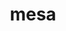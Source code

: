 ---
title: "mesa"
layout: cache
categories: [package, develop]
meta: {"versions": ["23.2.1"], "compilers": ["gcc@=11.1.0", "gcc@=11.3.0", "gcc@=11.4.0", "gcc@=7.3.1", "gcc@=9.4.0"], "oss": ["amzn2", "ubuntu20.04", "ubuntu22.04"], "platforms": ["linux"], "targets": ["aarch64", "neoverse_n1", "neoverse_v1", "neoverse_v2", "ppc64le", "x86_64_v3"], "stacks": ["aws-isc", "aws-isc-aarch64", "data-vis-sdk", "e4s", "e4s-aarch64", "e4s-neoverse-v2", "e4s-neoverse_v1", "e4s-power", "e4s-rocm-external", "ml-linux-x86_64-rocm", "root"], "num_specs": 110, "num_specs_by_stack": {"aws-isc-aarch64": 8, "root": 110, "aws-isc": 4, "e4s-neoverse_v1": 8, "e4s-power": 9, "data-vis-sdk": 13, "e4s": 30, "e4s-rocm-external": 8, "e4s-aarch64": 2, "e4s-neoverse-v2": 7, "ml-linux-x86_64-rocm": 21}}
spec_details: [{"hash": "7oiwpc7hoou5tb4o4mi6lqlj7jtzhn3p", "compiler": "gcc@=7.3.1", "versions": ["23.2.1"], "os": "amzn2", "platform": "linux", "target": "aarch64", "variants": ["build_system=meson", "buildtype=release", "default_library=shared", "+glx", "~llvm", "+opengl", "~opengles", "+osmesa", "~strip"], "stacks": ["aws-isc-aarch64", "root"], "size": "-", "tarball": "https://binaries.spack.io/develop/build_cache/linux-amzn2-aarch64/gcc-7.3.1/mesa-23.2.1/linux-amzn2-aarch64-gcc-7.3.1-mesa-23.2.1-7oiwpc7hoou5tb4o4mi6lqlj7jtzhn3p.spack"}, {"hash": "5ahczkgabcymowqpqkxun26wd3cjviag", "compiler": "gcc@=7.3.1", "versions": ["23.2.1"], "os": "amzn2", "platform": "linux", "target": "aarch64", "variants": ["build_system=meson", "buildtype=release", "default_library=shared", "+glx", "~llvm", "+opengl", "~opengles", "+osmesa", "~strip"], "stacks": ["aws-isc-aarch64", "root"], "size": "-", "tarball": "https://binaries.spack.io/develop/build_cache/linux-amzn2-aarch64/gcc-7.3.1/mesa-23.2.1/linux-amzn2-aarch64-gcc-7.3.1-mesa-23.2.1-5ahczkgabcymowqpqkxun26wd3cjviag.spack"}, {"hash": "q5vjlvxounrjw2imvhmnwheakp5cjzeu", "compiler": "gcc@=7.3.1", "versions": ["23.2.1"], "os": "amzn2", "platform": "linux", "target": "aarch64", "variants": ["build_system=meson", "buildtype=release", "default_library=shared", "+glx", "~llvm", "+opengl", "~opengles", "+osmesa", "~strip"], "stacks": ["aws-isc-aarch64", "root"], "size": "-", "tarball": "https://binaries.spack.io/develop/build_cache/linux-amzn2-aarch64/gcc-7.3.1/mesa-23.2.1/linux-amzn2-aarch64-gcc-7.3.1-mesa-23.2.1-q5vjlvxounrjw2imvhmnwheakp5cjzeu.spack"}, {"hash": "n3v2ks4gh4c3sajsi6gcqjxk76jk2eub", "compiler": "gcc@=7.3.1", "versions": ["23.2.1"], "os": "amzn2", "platform": "linux", "target": "aarch64", "variants": ["build_system=meson", "buildtype=release", "default_library=shared", "+glx", "~llvm", "+opengl", "~opengles", "+osmesa", "~strip"], "stacks": ["aws-isc-aarch64", "root"], "size": "-", "tarball": "https://binaries.spack.io/develop/build_cache/linux-amzn2-aarch64/gcc-7.3.1/mesa-23.2.1/linux-amzn2-aarch64-gcc-7.3.1-mesa-23.2.1-n3v2ks4gh4c3sajsi6gcqjxk76jk2eub.spack"}, {"hash": "raqdchq4lag3bgbje7aluniqktv5b2bt", "compiler": "gcc@=7.3.1", "versions": ["23.2.1"], "os": "amzn2", "platform": "linux", "target": "neoverse_n1", "variants": ["build_system=meson", "buildtype=release", "default_library=shared", "+glx", "~llvm", "+opengl", "~opengles", "+osmesa", "~strip"], "stacks": ["aws-isc-aarch64", "root"], "size": "-", "tarball": "https://binaries.spack.io/develop/build_cache/linux-amzn2-neoverse_n1/gcc-7.3.1/mesa-23.2.1/linux-amzn2-neoverse_n1-gcc-7.3.1-mesa-23.2.1-raqdchq4lag3bgbje7aluniqktv5b2bt.spack"}, {"hash": "lgs42g4s6ffqr22ry733w5ameaepoekw", "compiler": "gcc@=7.3.1", "versions": ["23.2.1"], "os": "amzn2", "platform": "linux", "target": "neoverse_n1", "variants": ["build_system=meson", "buildtype=release", "default_library=shared", "+glx", "~llvm", "+opengl", "~opengles", "+osmesa", "~strip"], "stacks": ["aws-isc-aarch64", "root"], "size": "-", "tarball": "https://binaries.spack.io/develop/build_cache/linux-amzn2-neoverse_n1/gcc-7.3.1/mesa-23.2.1/linux-amzn2-neoverse_n1-gcc-7.3.1-mesa-23.2.1-lgs42g4s6ffqr22ry733w5ameaepoekw.spack"}, {"hash": "dtbjtvlbmjirtagr2yd2lfezjpzjagky", "compiler": "gcc@=7.3.1", "versions": ["23.2.1"], "os": "amzn2", "platform": "linux", "target": "neoverse_n1", "variants": ["build_system=meson", "buildtype=release", "default_library=shared", "+glx", "~llvm", "+opengl", "~opengles", "+osmesa", "~strip"], "stacks": ["aws-isc-aarch64", "root"], "size": "-", "tarball": "https://binaries.spack.io/develop/build_cache/linux-amzn2-neoverse_n1/gcc-7.3.1/mesa-23.2.1/linux-amzn2-neoverse_n1-gcc-7.3.1-mesa-23.2.1-dtbjtvlbmjirtagr2yd2lfezjpzjagky.spack"}, {"hash": "6dfnl7vusmkfhjqqi6ulj2i7dwjbmuej", "compiler": "gcc@=7.3.1", "versions": ["23.2.1"], "os": "amzn2", "platform": "linux", "target": "neoverse_n1", "variants": ["build_system=meson", "buildtype=release", "default_library=shared", "+glx", "~llvm", "+opengl", "~opengles", "+osmesa", "~strip"], "stacks": ["aws-isc-aarch64", "root"], "size": "-", "tarball": "https://binaries.spack.io/develop/build_cache/linux-amzn2-neoverse_n1/gcc-7.3.1/mesa-23.2.1/linux-amzn2-neoverse_n1-gcc-7.3.1-mesa-23.2.1-6dfnl7vusmkfhjqqi6ulj2i7dwjbmuej.spack"}, {"hash": "phpgdet6ku3cfhvkqx3vshb32xohkmu6", "compiler": "gcc@=7.3.1", "versions": ["23.2.1"], "os": "amzn2", "platform": "linux", "target": "x86_64_v3", "variants": ["build_system=meson", "buildtype=release", "default_library=shared", "+glx", "~llvm", "+opengl", "~opengles", "+osmesa", "~strip"], "stacks": ["aws-isc", "root"], "size": "-", "tarball": "https://binaries.spack.io/develop/build_cache/linux-amzn2-x86_64_v3/gcc-7.3.1/mesa-23.2.1/linux-amzn2-x86_64_v3-gcc-7.3.1-mesa-23.2.1-phpgdet6ku3cfhvkqx3vshb32xohkmu6.spack"}, {"hash": "gk7qua4v737cwsvlsksmuvdfqxaz5hr4", "compiler": "gcc@=7.3.1", "versions": ["23.2.1"], "os": "amzn2", "platform": "linux", "target": "x86_64_v3", "variants": ["build_system=meson", "buildtype=release", "default_library=shared", "+glx", "~llvm", "+opengl", "~opengles", "+osmesa", "~strip"], "stacks": ["aws-isc", "root"], "size": "-", "tarball": "https://binaries.spack.io/develop/build_cache/linux-amzn2-x86_64_v3/gcc-7.3.1/mesa-23.2.1/linux-amzn2-x86_64_v3-gcc-7.3.1-mesa-23.2.1-gk7qua4v737cwsvlsksmuvdfqxaz5hr4.spack"}, {"hash": "tuba43a6uahmuejoqr5bcrq7nwxpss2x", "compiler": "gcc@=7.3.1", "versions": ["23.2.1"], "os": "amzn2", "platform": "linux", "target": "x86_64_v3", "variants": ["build_system=meson", "buildtype=release", "default_library=shared", "+glx", "~llvm", "+opengl", "~opengles", "+osmesa", "~strip"], "stacks": ["aws-isc", "root"], "size": "-", "tarball": "https://binaries.spack.io/develop/build_cache/linux-amzn2-x86_64_v3/gcc-7.3.1/mesa-23.2.1/linux-amzn2-x86_64_v3-gcc-7.3.1-mesa-23.2.1-tuba43a6uahmuejoqr5bcrq7nwxpss2x.spack"}, {"hash": "jh4lnt7dub4oxyoipx2ky7jrqncouhev", "compiler": "gcc@=7.3.1", "versions": ["23.2.1"], "os": "amzn2", "platform": "linux", "target": "x86_64_v3", "variants": ["build_system=meson", "buildtype=release", "default_library=shared", "+glx", "~llvm", "+opengl", "~opengles", "+osmesa", "~strip"], "stacks": ["aws-isc", "root"], "size": "-", "tarball": "https://binaries.spack.io/develop/build_cache/linux-amzn2-x86_64_v3/gcc-7.3.1/mesa-23.2.1/linux-amzn2-x86_64_v3-gcc-7.3.1-mesa-23.2.1-jh4lnt7dub4oxyoipx2ky7jrqncouhev.spack"}, {"hash": "icxtl2pjcukbwlvjr7nhmuepib2kug27", "compiler": "gcc@=11.4.0", "versions": ["23.2.1"], "os": "ubuntu20.04", "platform": "linux", "target": "neoverse_v1", "variants": ["build_system=meson", "buildtype=release", "default_library=shared", "+glx", "+llvm", "+opengl", "~opengles", "+osmesa", "~strip"], "stacks": ["root", "e4s-neoverse_v1"], "size": "-", "tarball": "https://binaries.spack.io/develop/build_cache/linux-ubuntu20.04-neoverse_v1/gcc-11.4.0/mesa-23.2.1/linux-ubuntu20.04-neoverse_v1-gcc-11.4.0-mesa-23.2.1-icxtl2pjcukbwlvjr7nhmuepib2kug27.spack"}, {"hash": "6lwnllz342xqzpghpd74lmw2znn2irxm", "compiler": "gcc@=11.4.0", "versions": ["23.2.1"], "os": "ubuntu20.04", "platform": "linux", "target": "neoverse_v1", "variants": ["build_system=meson", "buildtype=release", "default_library=shared", "+glx", "+llvm", "+opengl", "~opengles", "+osmesa", "~strip"], "stacks": ["root", "e4s-neoverse_v1"], "size": "-", "tarball": "https://binaries.spack.io/develop/build_cache/linux-ubuntu20.04-neoverse_v1/gcc-11.4.0/mesa-23.2.1/linux-ubuntu20.04-neoverse_v1-gcc-11.4.0-mesa-23.2.1-6lwnllz342xqzpghpd74lmw2znn2irxm.spack"}, {"hash": "7lihalkqjvdq4xrhsnesrkhaq6espovo", "compiler": "gcc@=11.4.0", "versions": ["23.2.1"], "os": "ubuntu20.04", "platform": "linux", "target": "neoverse_v1", "variants": ["build_system=meson", "buildtype=release", "default_library=shared", "+glx", "+llvm", "+opengl", "~opengles", "+osmesa", "~strip"], "stacks": ["root", "e4s-neoverse_v1"], "size": "-", "tarball": "https://binaries.spack.io/develop/build_cache/linux-ubuntu20.04-neoverse_v1/gcc-11.4.0/mesa-23.2.1/linux-ubuntu20.04-neoverse_v1-gcc-11.4.0-mesa-23.2.1-7lihalkqjvdq4xrhsnesrkhaq6espovo.spack"}, {"hash": "ivcdlxtp2njczbqnystkk67t2dudu7fe", "compiler": "gcc@=11.4.0", "versions": ["23.2.1"], "os": "ubuntu20.04", "platform": "linux", "target": "neoverse_v1", "variants": ["build_system=meson", "buildtype=release", "default_library=shared", "+glx", "+llvm", "+opengl", "~opengles", "+osmesa", "~strip"], "stacks": ["root", "e4s-neoverse_v1"], "size": "-", "tarball": "https://binaries.spack.io/develop/build_cache/linux-ubuntu20.04-neoverse_v1/gcc-11.4.0/mesa-23.2.1/linux-ubuntu20.04-neoverse_v1-gcc-11.4.0-mesa-23.2.1-ivcdlxtp2njczbqnystkk67t2dudu7fe.spack"}, {"hash": "57flj2b6uafpspdpoho7kzm5fnblxndt", "compiler": "gcc@=11.4.0", "versions": ["23.2.1"], "os": "ubuntu20.04", "platform": "linux", "target": "neoverse_v1", "variants": ["build_system=meson", "buildtype=release", "default_library=shared", "+glx", "+llvm", "+opengl", "~opengles", "+osmesa", "~strip"], "stacks": ["root", "e4s-neoverse_v1"], "size": "-", "tarball": "https://binaries.spack.io/develop/build_cache/linux-ubuntu20.04-neoverse_v1/gcc-11.4.0/mesa-23.2.1/linux-ubuntu20.04-neoverse_v1-gcc-11.4.0-mesa-23.2.1-57flj2b6uafpspdpoho7kzm5fnblxndt.spack"}, {"hash": "wudtqulmkmztdvowtig6uuxmw4e3a2aw", "compiler": "gcc@=11.4.0", "versions": ["23.2.1"], "os": "ubuntu20.04", "platform": "linux", "target": "neoverse_v1", "variants": ["build_system=meson", "buildtype=release", "default_library=shared", "+glx", "+llvm", "+opengl", "~opengles", "+osmesa", "~strip"], "stacks": ["root", "e4s-neoverse_v1"], "size": "-", "tarball": "https://binaries.spack.io/develop/build_cache/linux-ubuntu20.04-neoverse_v1/gcc-11.4.0/mesa-23.2.1/linux-ubuntu20.04-neoverse_v1-gcc-11.4.0-mesa-23.2.1-wudtqulmkmztdvowtig6uuxmw4e3a2aw.spack"}, {"hash": "oc3rhofws6fvdzrcpgutchbwsygo7o4c", "compiler": "gcc@=11.4.0", "versions": ["23.2.1"], "os": "ubuntu20.04", "platform": "linux", "target": "neoverse_v1", "variants": ["build_system=meson", "buildtype=release", "default_library=shared", "+glx", "+llvm", "+opengl", "~opengles", "+osmesa", "~strip"], "stacks": ["root", "e4s-neoverse_v1"], "size": "-", "tarball": "https://binaries.spack.io/develop/build_cache/linux-ubuntu20.04-neoverse_v1/gcc-11.4.0/mesa-23.2.1/linux-ubuntu20.04-neoverse_v1-gcc-11.4.0-mesa-23.2.1-oc3rhofws6fvdzrcpgutchbwsygo7o4c.spack"}, {"hash": "xmag3nuoey4oinm75gihr5cxz4mf2lwk", "compiler": "gcc@=9.4.0", "versions": ["23.2.1"], "os": "ubuntu20.04", "platform": "linux", "target": "ppc64le", "variants": ["build_system=meson", "buildtype=release", "default_library=shared", "+glx", "+llvm", "+opengl", "~opengles", "+osmesa", "~strip"], "stacks": ["root", "e4s-power"], "size": "-", "tarball": "https://binaries.spack.io/develop/build_cache/linux-ubuntu20.04-ppc64le/gcc-9.4.0/mesa-23.2.1/linux-ubuntu20.04-ppc64le-gcc-9.4.0-mesa-23.2.1-xmag3nuoey4oinm75gihr5cxz4mf2lwk.spack"}, {"hash": "i4oavaqgspjoat76uxoie7ravndmcgv5", "compiler": "gcc@=9.4.0", "versions": ["23.2.1"], "os": "ubuntu20.04", "platform": "linux", "target": "ppc64le", "variants": ["build_system=meson", "buildtype=release", "default_library=shared", "+glx", "+llvm", "+opengl", "~opengles", "+osmesa", "~strip"], "stacks": ["root", "e4s-power"], "size": "-", "tarball": "https://binaries.spack.io/develop/build_cache/linux-ubuntu20.04-ppc64le/gcc-9.4.0/mesa-23.2.1/linux-ubuntu20.04-ppc64le-gcc-9.4.0-mesa-23.2.1-i4oavaqgspjoat76uxoie7ravndmcgv5.spack"}, {"hash": "mthzupsqxxvmxh64v4yhemruwcb7e36k", "compiler": "gcc@=9.4.0", "versions": ["23.2.1"], "os": "ubuntu20.04", "platform": "linux", "target": "ppc64le", "variants": ["build_system=meson", "buildtype=release", "default_library=shared", "+glx", "+llvm", "+opengl", "~opengles", "+osmesa", "~strip"], "stacks": ["root", "e4s-power"], "size": "-", "tarball": "https://binaries.spack.io/develop/build_cache/linux-ubuntu20.04-ppc64le/gcc-9.4.0/mesa-23.2.1/linux-ubuntu20.04-ppc64le-gcc-9.4.0-mesa-23.2.1-mthzupsqxxvmxh64v4yhemruwcb7e36k.spack"}, {"hash": "5jalxqwgpc22t2dvxzkxvqobemdmfbj3", "compiler": "gcc@=9.4.0", "versions": ["23.2.1"], "os": "ubuntu20.04", "platform": "linux", "target": "ppc64le", "variants": ["build_system=meson", "buildtype=release", "default_library=shared", "+glx", "+llvm", "+opengl", "~opengles", "+osmesa", "~strip"], "stacks": ["root", "e4s-power"], "size": "-", "tarball": "https://binaries.spack.io/develop/build_cache/linux-ubuntu20.04-ppc64le/gcc-9.4.0/mesa-23.2.1/linux-ubuntu20.04-ppc64le-gcc-9.4.0-mesa-23.2.1-5jalxqwgpc22t2dvxzkxvqobemdmfbj3.spack"}, {"hash": "xabdy3p2ykbgpudflfvnbpm65sztgy73", "compiler": "gcc@=9.4.0", "versions": ["23.2.1"], "os": "ubuntu20.04", "platform": "linux", "target": "ppc64le", "variants": ["build_system=meson", "buildtype=release", "default_library=shared", "+glx", "+llvm", "+opengl", "~opengles", "+osmesa", "~strip"], "stacks": ["root", "e4s-power"], "size": "-", "tarball": "https://binaries.spack.io/develop/build_cache/linux-ubuntu20.04-ppc64le/gcc-9.4.0/mesa-23.2.1/linux-ubuntu20.04-ppc64le-gcc-9.4.0-mesa-23.2.1-xabdy3p2ykbgpudflfvnbpm65sztgy73.spack"}, {"hash": "jzdzpiiigpm43kgibwg22ffvddecsbvr", "compiler": "gcc@=9.4.0", "versions": ["23.2.1"], "os": "ubuntu20.04", "platform": "linux", "target": "ppc64le", "variants": ["build_system=meson", "buildtype=release", "default_library=shared", "+glx", "+llvm", "+opengl", "~opengles", "+osmesa", "~strip"], "stacks": ["root", "e4s-power"], "size": "-", "tarball": "https://binaries.spack.io/develop/build_cache/linux-ubuntu20.04-ppc64le/gcc-9.4.0/mesa-23.2.1/linux-ubuntu20.04-ppc64le-gcc-9.4.0-mesa-23.2.1-jzdzpiiigpm43kgibwg22ffvddecsbvr.spack"}, {"hash": "tfod27jz2nerxcb6mndxcvrmwcfw7ctf", "compiler": "gcc@=9.4.0", "versions": ["23.2.1"], "os": "ubuntu20.04", "platform": "linux", "target": "ppc64le", "variants": ["build_system=meson", "buildtype=release", "default_library=shared", "+glx", "+llvm", "+opengl", "~opengles", "+osmesa", "~strip"], "stacks": ["root", "e4s-power"], "size": "-", "tarball": "https://binaries.spack.io/develop/build_cache/linux-ubuntu20.04-ppc64le/gcc-9.4.0/mesa-23.2.1/linux-ubuntu20.04-ppc64le-gcc-9.4.0-mesa-23.2.1-tfod27jz2nerxcb6mndxcvrmwcfw7ctf.spack"}, {"hash": "rgjmgyna7ufrzhdyxib7jmotwgyssci4", "compiler": "gcc@=9.4.0", "versions": ["23.2.1"], "os": "ubuntu20.04", "platform": "linux", "target": "ppc64le", "variants": ["build_system=meson", "buildtype=release", "default_library=shared", "+glx", "+llvm", "+opengl", "~opengles", "+osmesa", "~strip"], "stacks": ["root", "e4s-power"], "size": "-", "tarball": "https://binaries.spack.io/develop/build_cache/linux-ubuntu20.04-ppc64le/gcc-9.4.0/mesa-23.2.1/linux-ubuntu20.04-ppc64le-gcc-9.4.0-mesa-23.2.1-rgjmgyna7ufrzhdyxib7jmotwgyssci4.spack"}, {"hash": "lrbnc2uhatq3xkxoos7em73cq5u6gqg7", "compiler": "gcc@=9.4.0", "versions": ["23.2.1"], "os": "ubuntu20.04", "platform": "linux", "target": "ppc64le", "variants": ["build_system=meson", "buildtype=release", "default_library=shared", "+glx", "+llvm", "+opengl", "~opengles", "+osmesa", "~strip"], "stacks": ["root", "e4s-power"], "size": "-", "tarball": "https://binaries.spack.io/develop/build_cache/linux-ubuntu20.04-ppc64le/gcc-9.4.0/mesa-23.2.1/linux-ubuntu20.04-ppc64le-gcc-9.4.0-mesa-23.2.1-lrbnc2uhatq3xkxoos7em73cq5u6gqg7.spack"}, {"hash": "vp6xrms5zftcgyl46cqhtjfrijchztd2", "compiler": "gcc@=11.1.0", "versions": ["23.2.1"], "os": "ubuntu20.04", "platform": "linux", "target": "x86_64_v3", "variants": ["build_system=meson", "buildtype=release", "default_library=shared", "+glx", "+llvm", "+opengl", "~opengles", "+osmesa", "~strip"], "stacks": ["root", "data-vis-sdk"], "size": "-", "tarball": "https://binaries.spack.io/develop/build_cache/linux-ubuntu20.04-x86_64_v3/gcc-11.1.0/mesa-23.2.1/linux-ubuntu20.04-x86_64_v3-gcc-11.1.0-mesa-23.2.1-vp6xrms5zftcgyl46cqhtjfrijchztd2.spack"}, {"hash": "75lmbgjfxiyzd4gpacpj7dvg6wl3bevd", "compiler": "gcc@=11.1.0", "versions": ["23.2.1"], "os": "ubuntu20.04", "platform": "linux", "target": "x86_64_v3", "variants": ["build_system=meson", "buildtype=release", "default_library=shared", "+glx", "+llvm", "+opengl", "~opengles", "+osmesa", "~strip"], "stacks": ["root", "data-vis-sdk"], "size": "-", "tarball": "https://binaries.spack.io/develop/build_cache/linux-ubuntu20.04-x86_64_v3/gcc-11.1.0/mesa-23.2.1/linux-ubuntu20.04-x86_64_v3-gcc-11.1.0-mesa-23.2.1-75lmbgjfxiyzd4gpacpj7dvg6wl3bevd.spack"}, {"hash": "uahluoyn3gfmcji56pk6lzkt4sy4sq5x", "compiler": "gcc@=11.1.0", "versions": ["23.2.1"], "os": "ubuntu20.04", "platform": "linux", "target": "x86_64_v3", "variants": ["build_system=meson", "buildtype=release", "default_library=shared", "+glx", "+llvm", "+opengl", "~opengles", "+osmesa", "~strip"], "stacks": ["root", "data-vis-sdk"], "size": "-", "tarball": "https://binaries.spack.io/develop/build_cache/linux-ubuntu20.04-x86_64_v3/gcc-11.1.0/mesa-23.2.1/linux-ubuntu20.04-x86_64_v3-gcc-11.1.0-mesa-23.2.1-uahluoyn3gfmcji56pk6lzkt4sy4sq5x.spack"}, {"hash": "4taynzjcpycgkprdotl3qsq7ukp7g7dw", "compiler": "gcc@=11.1.0", "versions": ["23.2.1"], "os": "ubuntu20.04", "platform": "linux", "target": "x86_64_v3", "variants": ["build_system=meson", "buildtype=release", "default_library=shared", "+glx", "+llvm", "+opengl", "~opengles", "+osmesa", "~strip"], "stacks": ["root", "data-vis-sdk"], "size": "-", "tarball": "https://binaries.spack.io/develop/build_cache/linux-ubuntu20.04-x86_64_v3/gcc-11.1.0/mesa-23.2.1/linux-ubuntu20.04-x86_64_v3-gcc-11.1.0-mesa-23.2.1-4taynzjcpycgkprdotl3qsq7ukp7g7dw.spack"}, {"hash": "4use2grbefqc6lozgjngh3ezqkgjpm44", "compiler": "gcc@=11.1.0", "versions": ["23.2.1"], "os": "ubuntu20.04", "platform": "linux", "target": "x86_64_v3", "variants": ["build_system=meson", "buildtype=release", "default_library=shared", "+glx", "+llvm", "+opengl", "~opengles", "+osmesa", "~strip"], "stacks": ["root", "data-vis-sdk"], "size": "-", "tarball": "https://binaries.spack.io/develop/build_cache/linux-ubuntu20.04-x86_64_v3/gcc-11.1.0/mesa-23.2.1/linux-ubuntu20.04-x86_64_v3-gcc-11.1.0-mesa-23.2.1-4use2grbefqc6lozgjngh3ezqkgjpm44.spack"}, {"hash": "iqst6c5o2olsr5yehxvcloeh5z6asvvo", "compiler": "gcc@=11.1.0", "versions": ["23.2.1"], "os": "ubuntu20.04", "platform": "linux", "target": "x86_64_v3", "variants": ["build_system=meson", "buildtype=release", "default_library=shared", "+glx", "+llvm", "+opengl", "~opengles", "+osmesa", "~strip"], "stacks": ["root", "data-vis-sdk"], "size": "-", "tarball": "https://binaries.spack.io/develop/build_cache/linux-ubuntu20.04-x86_64_v3/gcc-11.1.0/mesa-23.2.1/linux-ubuntu20.04-x86_64_v3-gcc-11.1.0-mesa-23.2.1-iqst6c5o2olsr5yehxvcloeh5z6asvvo.spack"}, {"hash": "taelcnz4pgx5p3y2ib4ifybjmj5k2rd3", "compiler": "gcc@=11.1.0", "versions": ["23.2.1"], "os": "ubuntu20.04", "platform": "linux", "target": "x86_64_v3", "variants": ["build_system=meson", "buildtype=release", "default_library=shared", "+glx", "+llvm", "+opengl", "~opengles", "+osmesa", "~strip"], "stacks": ["root", "data-vis-sdk"], "size": "-", "tarball": "https://binaries.spack.io/develop/build_cache/linux-ubuntu20.04-x86_64_v3/gcc-11.1.0/mesa-23.2.1/linux-ubuntu20.04-x86_64_v3-gcc-11.1.0-mesa-23.2.1-taelcnz4pgx5p3y2ib4ifybjmj5k2rd3.spack"}, {"hash": "ikoa6u53r43yyf5kuwcrcehchfci6q4g", "compiler": "gcc@=11.1.0", "versions": ["23.2.1"], "os": "ubuntu20.04", "platform": "linux", "target": "x86_64_v3", "variants": ["build_system=meson", "buildtype=release", "default_library=shared", "+glx", "+llvm", "+opengl", "~opengles", "+osmesa", "~strip"], "stacks": ["root", "data-vis-sdk"], "size": "-", "tarball": "https://binaries.spack.io/develop/build_cache/linux-ubuntu20.04-x86_64_v3/gcc-11.1.0/mesa-23.2.1/linux-ubuntu20.04-x86_64_v3-gcc-11.1.0-mesa-23.2.1-ikoa6u53r43yyf5kuwcrcehchfci6q4g.spack"}, {"hash": "syykp5of2haknkbj4cq632houegv6hgw", "compiler": "gcc@=11.1.0", "versions": ["23.2.1"], "os": "ubuntu20.04", "platform": "linux", "target": "x86_64_v3", "variants": ["build_system=meson", "buildtype=release", "default_library=shared", "+glx", "+llvm", "+opengl", "~opengles", "+osmesa", "~strip"], "stacks": ["root", "data-vis-sdk"], "size": "-", "tarball": "https://binaries.spack.io/develop/build_cache/linux-ubuntu20.04-x86_64_v3/gcc-11.1.0/mesa-23.2.1/linux-ubuntu20.04-x86_64_v3-gcc-11.1.0-mesa-23.2.1-syykp5of2haknkbj4cq632houegv6hgw.spack"}, {"hash": "ba6hnbe3o6cc5qgzuuvdxirbt4e6fwet", "compiler": "gcc@=11.1.0", "versions": ["23.2.1"], "os": "ubuntu20.04", "platform": "linux", "target": "x86_64_v3", "variants": ["build_system=meson", "buildtype=release", "default_library=shared", "+glx", "+llvm", "+opengl", "~opengles", "+osmesa", "~strip"], "stacks": ["root", "data-vis-sdk"], "size": "-", "tarball": "https://binaries.spack.io/develop/build_cache/linux-ubuntu20.04-x86_64_v3/gcc-11.1.0/mesa-23.2.1/linux-ubuntu20.04-x86_64_v3-gcc-11.1.0-mesa-23.2.1-ba6hnbe3o6cc5qgzuuvdxirbt4e6fwet.spack"}, {"hash": "7uorvm2zfsp2zn5zocqbtns6bejcdcbs", "compiler": "gcc@=11.1.0", "versions": ["23.2.1"], "os": "ubuntu20.04", "platform": "linux", "target": "x86_64_v3", "variants": ["build_system=meson", "buildtype=release", "default_library=shared", "+glx", "+llvm", "+opengl", "~opengles", "+osmesa", "~strip"], "stacks": ["root", "data-vis-sdk"], "size": "-", "tarball": "https://binaries.spack.io/develop/build_cache/linux-ubuntu20.04-x86_64_v3/gcc-11.1.0/mesa-23.2.1/linux-ubuntu20.04-x86_64_v3-gcc-11.1.0-mesa-23.2.1-7uorvm2zfsp2zn5zocqbtns6bejcdcbs.spack"}, {"hash": "4jhboc6lotckuhm5qbng4d5k4dtmgr24", "compiler": "gcc@=11.1.0", "versions": ["23.2.1"], "os": "ubuntu20.04", "platform": "linux", "target": "x86_64_v3", "variants": ["build_system=meson", "buildtype=release", "default_library=shared", "+glx", "+llvm", "+opengl", "~opengles", "+osmesa", "~strip"], "stacks": ["root", "data-vis-sdk"], "size": "-", "tarball": "https://binaries.spack.io/develop/build_cache/linux-ubuntu20.04-x86_64_v3/gcc-11.1.0/mesa-23.2.1/linux-ubuntu20.04-x86_64_v3-gcc-11.1.0-mesa-23.2.1-4jhboc6lotckuhm5qbng4d5k4dtmgr24.spack"}, {"hash": "dzhnm2kcibhf6gmcpvswagwogth67eyl", "compiler": "gcc@=11.1.0", "versions": ["23.2.1"], "os": "ubuntu20.04", "platform": "linux", "target": "x86_64_v3", "variants": ["build_system=meson", "buildtype=release", "default_library=shared", "+glx", "+llvm", "+opengl", "~opengles", "+osmesa", "~strip"], "stacks": ["root", "data-vis-sdk"], "size": "-", "tarball": "https://binaries.spack.io/develop/build_cache/linux-ubuntu20.04-x86_64_v3/gcc-11.1.0/mesa-23.2.1/linux-ubuntu20.04-x86_64_v3-gcc-11.1.0-mesa-23.2.1-dzhnm2kcibhf6gmcpvswagwogth67eyl.spack"}, {"hash": "kwhrlsw3uw4h32iy342mk5b4bhih27lw", "compiler": "gcc@=11.4.0", "versions": ["23.2.1"], "os": "ubuntu20.04", "platform": "linux", "target": "x86_64_v3", "variants": ["build_system=meson", "buildtype=release", "default_library=shared", "+glx", "+llvm", "+opengl", "~opengles", "+osmesa", "~strip"], "stacks": ["e4s", "root"], "size": "-", "tarball": "https://binaries.spack.io/develop/build_cache/linux-ubuntu20.04-x86_64_v3/gcc-11.4.0/mesa-23.2.1/linux-ubuntu20.04-x86_64_v3-gcc-11.4.0-mesa-23.2.1-kwhrlsw3uw4h32iy342mk5b4bhih27lw.spack"}, {"hash": "xfsdiapp367ldmxzas57kfskw5t24xrc", "compiler": "gcc@=11.4.0", "versions": ["23.2.1"], "os": "ubuntu20.04", "platform": "linux", "target": "x86_64_v3", "variants": ["build_system=meson", "buildtype=release", "default_library=shared", "+glx", "+llvm", "+opengl", "~opengles", "+osmesa", "~strip"], "stacks": ["e4s", "root"], "size": "-", "tarball": "https://binaries.spack.io/develop/build_cache/linux-ubuntu20.04-x86_64_v3/gcc-11.4.0/mesa-23.2.1/linux-ubuntu20.04-x86_64_v3-gcc-11.4.0-mesa-23.2.1-xfsdiapp367ldmxzas57kfskw5t24xrc.spack"}, {"hash": "oomcuxnztf4lfkid4dlzmploytv4agsv", "compiler": "gcc@=11.4.0", "versions": ["23.2.1"], "os": "ubuntu20.04", "platform": "linux", "target": "x86_64_v3", "variants": ["build_system=meson", "buildtype=release", "default_library=shared", "+glx", "+llvm", "+opengl", "~opengles", "+osmesa", "~strip"], "stacks": ["e4s", "root"], "size": "-", "tarball": "https://binaries.spack.io/develop/build_cache/linux-ubuntu20.04-x86_64_v3/gcc-11.4.0/mesa-23.2.1/linux-ubuntu20.04-x86_64_v3-gcc-11.4.0-mesa-23.2.1-oomcuxnztf4lfkid4dlzmploytv4agsv.spack"}, {"hash": "6mbt5swpdr6wnmmlghzpwyscvunoskmd", "compiler": "gcc@=11.4.0", "versions": ["23.2.1"], "os": "ubuntu20.04", "platform": "linux", "target": "x86_64_v3", "variants": ["build_system=meson", "buildtype=release", "default_library=shared", "+glx", "+llvm", "+opengl", "~opengles", "+osmesa", "~strip"], "stacks": ["e4s", "root"], "size": "-", "tarball": "https://binaries.spack.io/develop/build_cache/linux-ubuntu20.04-x86_64_v3/gcc-11.4.0/mesa-23.2.1/linux-ubuntu20.04-x86_64_v3-gcc-11.4.0-mesa-23.2.1-6mbt5swpdr6wnmmlghzpwyscvunoskmd.spack"}, {"hash": "fgfrqkghjpt6opnzed3g4d2jf7sfwjuq", "compiler": "gcc@=11.4.0", "versions": ["23.2.1"], "os": "ubuntu20.04", "platform": "linux", "target": "x86_64_v3", "variants": ["build_system=meson", "buildtype=release", "default_library=shared", "+glx", "+llvm", "+opengl", "~opengles", "+osmesa", "~strip"], "stacks": ["e4s", "root"], "size": "-", "tarball": "https://binaries.spack.io/develop/build_cache/linux-ubuntu20.04-x86_64_v3/gcc-11.4.0/mesa-23.2.1/linux-ubuntu20.04-x86_64_v3-gcc-11.4.0-mesa-23.2.1-fgfrqkghjpt6opnzed3g4d2jf7sfwjuq.spack"}, {"hash": "3dirsdklyucm356dpfxab25s3ykxncqf", "compiler": "gcc@=11.4.0", "versions": ["23.2.1"], "os": "ubuntu20.04", "platform": "linux", "target": "x86_64_v3", "variants": ["build_system=meson", "buildtype=release", "default_library=shared", "+glx", "+llvm", "+opengl", "~opengles", "+osmesa", "~strip"], "stacks": ["e4s", "root"], "size": "-", "tarball": "https://binaries.spack.io/develop/build_cache/linux-ubuntu20.04-x86_64_v3/gcc-11.4.0/mesa-23.2.1/linux-ubuntu20.04-x86_64_v3-gcc-11.4.0-mesa-23.2.1-3dirsdklyucm356dpfxab25s3ykxncqf.spack"}, {"hash": "y2jcixqe4svbxukswj5l4bb3t7k7oj7p", "compiler": "gcc@=11.4.0", "versions": ["23.2.1"], "os": "ubuntu20.04", "platform": "linux", "target": "x86_64_v3", "variants": ["build_system=meson", "buildtype=release", "default_library=shared", "+glx", "+llvm", "+opengl", "~opengles", "+osmesa", "~strip"], "stacks": ["e4s", "root"], "size": "-", "tarball": "https://binaries.spack.io/develop/build_cache/linux-ubuntu20.04-x86_64_v3/gcc-11.4.0/mesa-23.2.1/linux-ubuntu20.04-x86_64_v3-gcc-11.4.0-mesa-23.2.1-y2jcixqe4svbxukswj5l4bb3t7k7oj7p.spack"}, {"hash": "g4oet44jagw6pflnjrg2ilzawwvifrw4", "compiler": "gcc@=11.4.0", "versions": ["23.2.1"], "os": "ubuntu20.04", "platform": "linux", "target": "x86_64_v3", "variants": ["build_system=meson", "buildtype=release", "default_library=shared", "+glx", "+llvm", "+opengl", "~opengles", "+osmesa", "~strip"], "stacks": ["e4s", "root"], "size": "-", "tarball": "https://binaries.spack.io/develop/build_cache/linux-ubuntu20.04-x86_64_v3/gcc-11.4.0/mesa-23.2.1/linux-ubuntu20.04-x86_64_v3-gcc-11.4.0-mesa-23.2.1-g4oet44jagw6pflnjrg2ilzawwvifrw4.spack"}, {"hash": "zq2vn3cq2fdofpd5pcdxy2vcgcggpaf6", "compiler": "gcc@=11.4.0", "versions": ["23.2.1"], "os": "ubuntu20.04", "platform": "linux", "target": "x86_64_v3", "variants": ["build_system=meson", "buildtype=release", "default_library=shared", "+glx", "+llvm", "+opengl", "~opengles", "+osmesa", "~strip"], "stacks": ["e4s", "root"], "size": "-", "tarball": "https://binaries.spack.io/develop/build_cache/linux-ubuntu20.04-x86_64_v3/gcc-11.4.0/mesa-23.2.1/linux-ubuntu20.04-x86_64_v3-gcc-11.4.0-mesa-23.2.1-zq2vn3cq2fdofpd5pcdxy2vcgcggpaf6.spack"}, {"hash": "d7lqctmqqe2bijxlxvlgi4kjmyddcd5s", "compiler": "gcc@=11.4.0", "versions": ["23.2.1"], "os": "ubuntu20.04", "platform": "linux", "target": "x86_64_v3", "variants": ["build_system=meson", "buildtype=release", "default_library=shared", "+glx", "+llvm", "+opengl", "~opengles", "+osmesa", "~strip"], "stacks": ["e4s", "root"], "size": "-", "tarball": "https://binaries.spack.io/develop/build_cache/linux-ubuntu20.04-x86_64_v3/gcc-11.4.0/mesa-23.2.1/linux-ubuntu20.04-x86_64_v3-gcc-11.4.0-mesa-23.2.1-d7lqctmqqe2bijxlxvlgi4kjmyddcd5s.spack"}, {"hash": "cpy5e5dpemxv4mvlrfnga4moud4l4wof", "compiler": "gcc@=11.4.0", "versions": ["23.2.1"], "os": "ubuntu20.04", "platform": "linux", "target": "x86_64_v3", "variants": ["build_system=meson", "buildtype=release", "default_library=shared", "+glx", "+llvm", "+opengl", "~opengles", "+osmesa", "~strip"], "stacks": ["e4s", "root"], "size": "-", "tarball": "https://binaries.spack.io/develop/build_cache/linux-ubuntu20.04-x86_64_v3/gcc-11.4.0/mesa-23.2.1/linux-ubuntu20.04-x86_64_v3-gcc-11.4.0-mesa-23.2.1-cpy5e5dpemxv4mvlrfnga4moud4l4wof.spack"}, {"hash": "2u27wqm7g2g5z4e2mczh5l5mvdswrbvf", "compiler": "gcc@=11.4.0", "versions": ["23.2.1"], "os": "ubuntu20.04", "platform": "linux", "target": "x86_64_v3", "variants": ["build_system=meson", "buildtype=release", "default_library=shared", "+glx", "+llvm", "+opengl", "~opengles", "+osmesa", "~strip"], "stacks": ["e4s", "root"], "size": "-", "tarball": "https://binaries.spack.io/develop/build_cache/linux-ubuntu20.04-x86_64_v3/gcc-11.4.0/mesa-23.2.1/linux-ubuntu20.04-x86_64_v3-gcc-11.4.0-mesa-23.2.1-2u27wqm7g2g5z4e2mczh5l5mvdswrbvf.spack"}, {"hash": "vkgim5mfzlgvp3dnscg2rpuvrdjbfz5s", "compiler": "gcc@=11.4.0", "versions": ["23.2.1"], "os": "ubuntu20.04", "platform": "linux", "target": "x86_64_v3", "variants": ["build_system=meson", "buildtype=release", "default_library=shared", "+glx", "+llvm", "+opengl", "~opengles", "+osmesa", "~strip"], "stacks": ["e4s", "root"], "size": "-", "tarball": "https://binaries.spack.io/develop/build_cache/linux-ubuntu20.04-x86_64_v3/gcc-11.4.0/mesa-23.2.1/linux-ubuntu20.04-x86_64_v3-gcc-11.4.0-mesa-23.2.1-vkgim5mfzlgvp3dnscg2rpuvrdjbfz5s.spack"}, {"hash": "6mnv7jnbmbngksjioqnpyfyncne23yxs", "compiler": "gcc@=11.4.0", "versions": ["23.2.1"], "os": "ubuntu20.04", "platform": "linux", "target": "x86_64_v3", "variants": ["build_system=meson", "buildtype=release", "default_library=shared", "+glx", "+llvm", "+opengl", "~opengles", "+osmesa", "~strip"], "stacks": ["e4s", "root"], "size": "-", "tarball": "https://binaries.spack.io/develop/build_cache/linux-ubuntu20.04-x86_64_v3/gcc-11.4.0/mesa-23.2.1/linux-ubuntu20.04-x86_64_v3-gcc-11.4.0-mesa-23.2.1-6mnv7jnbmbngksjioqnpyfyncne23yxs.spack"}, {"hash": "zjv4w7smjkgoaifvtc4pqokbpnaxi4lk", "compiler": "gcc@=11.4.0", "versions": ["23.2.1"], "os": "ubuntu20.04", "platform": "linux", "target": "x86_64_v3", "variants": ["build_system=meson", "buildtype=release", "default_library=shared", "+glx", "+llvm", "+opengl", "~opengles", "+osmesa", "~strip"], "stacks": ["e4s", "root"], "size": "-", "tarball": "https://binaries.spack.io/develop/build_cache/linux-ubuntu20.04-x86_64_v3/gcc-11.4.0/mesa-23.2.1/linux-ubuntu20.04-x86_64_v3-gcc-11.4.0-mesa-23.2.1-zjv4w7smjkgoaifvtc4pqokbpnaxi4lk.spack"}, {"hash": "usjwatmo7q4234huhd3mqa75sttsbyau", "compiler": "gcc@=11.4.0", "versions": ["23.2.1"], "os": "ubuntu20.04", "platform": "linux", "target": "x86_64_v3", "variants": ["build_system=meson", "buildtype=release", "default_library=shared", "+glx", "+llvm", "+opengl", "~opengles", "+osmesa", "~strip"], "stacks": ["e4s", "root"], "size": "-", "tarball": "https://binaries.spack.io/develop/build_cache/linux-ubuntu20.04-x86_64_v3/gcc-11.4.0/mesa-23.2.1/linux-ubuntu20.04-x86_64_v3-gcc-11.4.0-mesa-23.2.1-usjwatmo7q4234huhd3mqa75sttsbyau.spack"}, {"hash": "cuecebueclc4xjh7sovkhyxepcgvyfky", "compiler": "gcc@=11.4.0", "versions": ["23.2.1"], "os": "ubuntu20.04", "platform": "linux", "target": "x86_64_v3", "variants": ["build_system=meson", "buildtype=release", "default_library=shared", "+glx", "+llvm", "+opengl", "~opengles", "+osmesa", "~strip"], "stacks": ["e4s", "root"], "size": "-", "tarball": "https://binaries.spack.io/develop/build_cache/linux-ubuntu20.04-x86_64_v3/gcc-11.4.0/mesa-23.2.1/linux-ubuntu20.04-x86_64_v3-gcc-11.4.0-mesa-23.2.1-cuecebueclc4xjh7sovkhyxepcgvyfky.spack"}, {"hash": "grrn324ao3gy6xp4vfexmqc6qt5wbx2e", "compiler": "gcc@=11.4.0", "versions": ["23.2.1"], "os": "ubuntu20.04", "platform": "linux", "target": "x86_64_v3", "variants": ["build_system=meson", "buildtype=release", "default_library=shared", "+glx", "+llvm", "+opengl", "~opengles", "+osmesa", "~strip"], "stacks": ["e4s", "root"], "size": "-", "tarball": "https://binaries.spack.io/develop/build_cache/linux-ubuntu20.04-x86_64_v3/gcc-11.4.0/mesa-23.2.1/linux-ubuntu20.04-x86_64_v3-gcc-11.4.0-mesa-23.2.1-grrn324ao3gy6xp4vfexmqc6qt5wbx2e.spack"}, {"hash": "6ez3fvgjuyahjdvvubomlvv4acaymcfw", "compiler": "gcc@=11.4.0", "versions": ["23.2.1"], "os": "ubuntu20.04", "platform": "linux", "target": "x86_64_v3", "variants": ["build_system=meson", "buildtype=release", "default_library=shared", "+glx", "+llvm", "+opengl", "~opengles", "+osmesa", "~strip"], "stacks": ["e4s", "root"], "size": "-", "tarball": "https://binaries.spack.io/develop/build_cache/linux-ubuntu20.04-x86_64_v3/gcc-11.4.0/mesa-23.2.1/linux-ubuntu20.04-x86_64_v3-gcc-11.4.0-mesa-23.2.1-6ez3fvgjuyahjdvvubomlvv4acaymcfw.spack"}, {"hash": "cdbuyfl64g34gaqpr4e5tw6pldtl5yar", "compiler": "gcc@=11.4.0", "versions": ["23.2.1"], "os": "ubuntu20.04", "platform": "linux", "target": "x86_64_v3", "variants": ["build_system=meson", "buildtype=release", "default_library=shared", "+glx", "+llvm", "+opengl", "~opengles", "+osmesa", "~strip"], "stacks": ["e4s", "root"], "size": "-", "tarball": "https://binaries.spack.io/develop/build_cache/linux-ubuntu20.04-x86_64_v3/gcc-11.4.0/mesa-23.2.1/linux-ubuntu20.04-x86_64_v3-gcc-11.4.0-mesa-23.2.1-cdbuyfl64g34gaqpr4e5tw6pldtl5yar.spack"}, {"hash": "mtkxwk6haau4qmmmgrmssojzoifffy7o", "compiler": "gcc@=11.4.0", "versions": ["23.2.1"], "os": "ubuntu20.04", "platform": "linux", "target": "x86_64_v3", "variants": ["build_system=meson", "buildtype=release", "default_library=shared", "+glx", "+llvm", "+opengl", "~opengles", "+osmesa", "~strip"], "stacks": ["e4s", "root"], "size": "-", "tarball": "https://binaries.spack.io/develop/build_cache/linux-ubuntu20.04-x86_64_v3/gcc-11.4.0/mesa-23.2.1/linux-ubuntu20.04-x86_64_v3-gcc-11.4.0-mesa-23.2.1-mtkxwk6haau4qmmmgrmssojzoifffy7o.spack"}, {"hash": "k57v7g3ipbneyo3y42w2r2miskjzpinl", "compiler": "gcc@=11.4.0", "versions": ["23.2.1"], "os": "ubuntu20.04", "platform": "linux", "target": "x86_64_v3", "variants": ["build_system=meson", "buildtype=release", "default_library=shared", "+glx", "+llvm", "+opengl", "~opengles", "+osmesa", "~strip"], "stacks": ["e4s", "root"], "size": "-", "tarball": "https://binaries.spack.io/develop/build_cache/linux-ubuntu20.04-x86_64_v3/gcc-11.4.0/mesa-23.2.1/linux-ubuntu20.04-x86_64_v3-gcc-11.4.0-mesa-23.2.1-k57v7g3ipbneyo3y42w2r2miskjzpinl.spack"}, {"hash": "o3bk6aa4lm6qnujkdxcccwet5bwlgwc4", "compiler": "gcc@=11.4.0", "versions": ["23.2.1"], "os": "ubuntu20.04", "platform": "linux", "target": "x86_64_v3", "variants": ["build_system=meson", "buildtype=release", "default_library=shared", "+glx", "+llvm", "+opengl", "~opengles", "+osmesa", "~strip"], "stacks": ["root", "e4s-rocm-external"], "size": "-", "tarball": "https://binaries.spack.io/develop/build_cache/linux-ubuntu20.04-x86_64_v3/gcc-11.4.0/mesa-23.2.1/linux-ubuntu20.04-x86_64_v3-gcc-11.4.0-mesa-23.2.1-o3bk6aa4lm6qnujkdxcccwet5bwlgwc4.spack"}, {"hash": "74izgq3xvdhtvaogeil3ixwobbq46ebh", "compiler": "gcc@=11.4.0", "versions": ["23.2.1"], "os": "ubuntu20.04", "platform": "linux", "target": "x86_64_v3", "variants": ["build_system=meson", "buildtype=release", "default_library=shared", "+glx", "+llvm", "+opengl", "~opengles", "+osmesa", "~strip"], "stacks": ["root", "e4s-rocm-external"], "size": "-", "tarball": "https://binaries.spack.io/develop/build_cache/linux-ubuntu20.04-x86_64_v3/gcc-11.4.0/mesa-23.2.1/linux-ubuntu20.04-x86_64_v3-gcc-11.4.0-mesa-23.2.1-74izgq3xvdhtvaogeil3ixwobbq46ebh.spack"}, {"hash": "e5vorpivov36zntscs7g6t4ln2utigu5", "compiler": "gcc@=11.4.0", "versions": ["23.2.1"], "os": "ubuntu20.04", "platform": "linux", "target": "x86_64_v3", "variants": ["build_system=meson", "buildtype=release", "default_library=shared", "+glx", "+llvm", "+opengl", "~opengles", "+osmesa", "~strip"], "stacks": ["e4s", "root"], "size": "-", "tarball": "https://binaries.spack.io/develop/build_cache/linux-ubuntu20.04-x86_64_v3/gcc-11.4.0/mesa-23.2.1/linux-ubuntu20.04-x86_64_v3-gcc-11.4.0-mesa-23.2.1-e5vorpivov36zntscs7g6t4ln2utigu5.spack"}, {"hash": "kan3sawq6ppfnuiogmhjzuet2sgiokp6", "compiler": "gcc@=11.4.0", "versions": ["23.2.1"], "os": "ubuntu20.04", "platform": "linux", "target": "x86_64_v3", "variants": ["build_system=meson", "buildtype=release", "default_library=shared", "+glx", "+llvm", "+opengl", "~opengles", "+osmesa", "~strip"], "stacks": ["e4s", "root"], "size": "-", "tarball": "https://binaries.spack.io/develop/build_cache/linux-ubuntu20.04-x86_64_v3/gcc-11.4.0/mesa-23.2.1/linux-ubuntu20.04-x86_64_v3-gcc-11.4.0-mesa-23.2.1-kan3sawq6ppfnuiogmhjzuet2sgiokp6.spack"}, {"hash": "d3ohpvrxy5gsha7mzgaoxre63nupyrch", "compiler": "gcc@=11.4.0", "versions": ["23.2.1"], "os": "ubuntu20.04", "platform": "linux", "target": "x86_64_v3", "variants": ["build_system=meson", "buildtype=release", "default_library=shared", "+glx", "+llvm", "+opengl", "~opengles", "+osmesa", "~strip"], "stacks": ["root", "e4s-rocm-external"], "size": "-", "tarball": "https://binaries.spack.io/develop/build_cache/linux-ubuntu20.04-x86_64_v3/gcc-11.4.0/mesa-23.2.1/linux-ubuntu20.04-x86_64_v3-gcc-11.4.0-mesa-23.2.1-d3ohpvrxy5gsha7mzgaoxre63nupyrch.spack"}, {"hash": "cqh7exkhqvewe4qyddzvutklswiwwoaa", "compiler": "gcc@=11.4.0", "versions": ["23.2.1"], "os": "ubuntu20.04", "platform": "linux", "target": "x86_64_v3", "variants": ["build_system=meson", "buildtype=release", "default_library=shared", "+glx", "+llvm", "+opengl", "~opengles", "+osmesa", "~strip"], "stacks": ["e4s", "root"], "size": "-", "tarball": "https://binaries.spack.io/develop/build_cache/linux-ubuntu20.04-x86_64_v3/gcc-11.4.0/mesa-23.2.1/linux-ubuntu20.04-x86_64_v3-gcc-11.4.0-mesa-23.2.1-cqh7exkhqvewe4qyddzvutklswiwwoaa.spack"}, {"hash": "kqprqzx4hihtfr2vpt3wmopdnhe7wtnb", "compiler": "gcc@=11.4.0", "versions": ["23.2.1"], "os": "ubuntu20.04", "platform": "linux", "target": "x86_64_v3", "variants": ["build_system=meson", "buildtype=release", "default_library=shared", "+glx", "+llvm", "+opengl", "~opengles", "+osmesa", "~strip"], "stacks": ["e4s", "root"], "size": "-", "tarball": "https://binaries.spack.io/develop/build_cache/linux-ubuntu20.04-x86_64_v3/gcc-11.4.0/mesa-23.2.1/linux-ubuntu20.04-x86_64_v3-gcc-11.4.0-mesa-23.2.1-kqprqzx4hihtfr2vpt3wmopdnhe7wtnb.spack"}, {"hash": "7cvry2lwcqnn3gsu2dqozmyjdghl6awy", "compiler": "gcc@=11.4.0", "versions": ["23.2.1"], "os": "ubuntu20.04", "platform": "linux", "target": "x86_64_v3", "variants": ["build_system=meson", "buildtype=release", "default_library=shared", "+glx", "+llvm", "+opengl", "~opengles", "+osmesa", "~strip"], "stacks": ["e4s", "root"], "size": "-", "tarball": "https://binaries.spack.io/develop/build_cache/linux-ubuntu20.04-x86_64_v3/gcc-11.4.0/mesa-23.2.1/linux-ubuntu20.04-x86_64_v3-gcc-11.4.0-mesa-23.2.1-7cvry2lwcqnn3gsu2dqozmyjdghl6awy.spack"}, {"hash": "ueeslxaik2vy4fqcdviyq45jnbtctmhn", "compiler": "gcc@=11.4.0", "versions": ["23.2.1"], "os": "ubuntu20.04", "platform": "linux", "target": "x86_64_v3", "variants": ["build_system=meson", "buildtype=release", "default_library=shared", "+glx", "+llvm", "+opengl", "~opengles", "+osmesa", "~strip"], "stacks": ["root", "e4s-rocm-external"], "size": "-", "tarball": "https://binaries.spack.io/develop/build_cache/linux-ubuntu20.04-x86_64_v3/gcc-11.4.0/mesa-23.2.1/linux-ubuntu20.04-x86_64_v3-gcc-11.4.0-mesa-23.2.1-ueeslxaik2vy4fqcdviyq45jnbtctmhn.spack"}, {"hash": "zkclq2w6s3zi3qc7bfsftccvgjomr24k", "compiler": "gcc@=11.4.0", "versions": ["23.2.1"], "os": "ubuntu20.04", "platform": "linux", "target": "x86_64_v3", "variants": ["build_system=meson", "buildtype=release", "default_library=shared", "+glx", "+llvm", "+opengl", "~opengles", "+osmesa", "~strip"], "stacks": ["root", "e4s-rocm-external"], "size": "-", "tarball": "https://binaries.spack.io/develop/build_cache/linux-ubuntu20.04-x86_64_v3/gcc-11.4.0/mesa-23.2.1/linux-ubuntu20.04-x86_64_v3-gcc-11.4.0-mesa-23.2.1-zkclq2w6s3zi3qc7bfsftccvgjomr24k.spack"}, {"hash": "uynevsybjwwgn37vdouresflwmjjq2k5", "compiler": "gcc@=11.4.0", "versions": ["23.2.1"], "os": "ubuntu22.04", "platform": "linux", "target": "aarch64", "variants": ["build_system=meson", "buildtype=release", "default_library=shared", "+glx", "+llvm", "+opengl", "~opengles", "+osmesa", "~strip"], "stacks": ["e4s-aarch64", "root"], "size": "-", "tarball": "https://binaries.spack.io/develop/build_cache/linux-ubuntu22.04-aarch64/gcc-11.4.0/mesa-23.2.1/linux-ubuntu22.04-aarch64-gcc-11.4.0-mesa-23.2.1-uynevsybjwwgn37vdouresflwmjjq2k5.spack"}, {"hash": "hxa2q456qvq7q7jhlevqbzntapvyjyjf", "compiler": "gcc@=11.4.0", "versions": ["23.2.1"], "os": "ubuntu22.04", "platform": "linux", "target": "aarch64", "variants": ["build_system=meson", "buildtype=release", "default_library=shared", "+glx", "+llvm", "+opengl", "~opengles", "+osmesa", "~strip"], "stacks": ["e4s-aarch64", "root"], "size": "-", "tarball": "https://binaries.spack.io/develop/build_cache/linux-ubuntu22.04-aarch64/gcc-11.4.0/mesa-23.2.1/linux-ubuntu22.04-aarch64-gcc-11.4.0-mesa-23.2.1-hxa2q456qvq7q7jhlevqbzntapvyjyjf.spack"}, {"hash": "yydo7sneruv2po34i43z27ems6v5qmp2", "compiler": "gcc@=11.4.0", "versions": ["23.2.1"], "os": "ubuntu22.04", "platform": "linux", "target": "neoverse_v1", "variants": ["build_system=meson", "buildtype=release", "default_library=shared", "+glx", "+llvm", "+opengl", "~opengles", "+osmesa", "~strip"], "stacks": ["root", "e4s-neoverse_v1"], "size": "-", "tarball": "https://binaries.spack.io/develop/build_cache/linux-ubuntu22.04-neoverse_v1/gcc-11.4.0/mesa-23.2.1/linux-ubuntu22.04-neoverse_v1-gcc-11.4.0-mesa-23.2.1-yydo7sneruv2po34i43z27ems6v5qmp2.spack"}, {"hash": "uip34b3qsmsjiidjqhrxfxgjsordseed", "compiler": "gcc@=11.4.0", "versions": ["23.2.1"], "os": "ubuntu22.04", "platform": "linux", "target": "neoverse_v2", "variants": ["build_system=meson", "buildtype=release", "default_library=shared", "+glx", "+llvm", "+opengl", "~opengles", "+osmesa", "~strip"], "stacks": ["e4s-neoverse-v2", "root"], "size": "-", "tarball": "https://binaries.spack.io/develop/build_cache/linux-ubuntu22.04-neoverse_v2/gcc-11.4.0/mesa-23.2.1/linux-ubuntu22.04-neoverse_v2-gcc-11.4.0-mesa-23.2.1-uip34b3qsmsjiidjqhrxfxgjsordseed.spack"}, {"hash": "my63od2kwtbglru3u2e4iagve5ie3m6t", "compiler": "gcc@=11.4.0", "versions": ["23.2.1"], "os": "ubuntu22.04", "platform": "linux", "target": "neoverse_v2", "variants": ["build_system=meson", "buildtype=release", "default_library=shared", "+glx", "+llvm", "+opengl", "~opengles", "+osmesa", "~strip"], "stacks": ["e4s-neoverse-v2", "root"], "size": "-", "tarball": "https://binaries.spack.io/develop/build_cache/linux-ubuntu22.04-neoverse_v2/gcc-11.4.0/mesa-23.2.1/linux-ubuntu22.04-neoverse_v2-gcc-11.4.0-mesa-23.2.1-my63od2kwtbglru3u2e4iagve5ie3m6t.spack"}, {"hash": "lfnrfl5vhpz3lp4iytewj4umhviefghf", "compiler": "gcc@=11.4.0", "versions": ["23.2.1"], "os": "ubuntu22.04", "platform": "linux", "target": "neoverse_v2", "variants": ["build_system=meson", "buildtype=release", "default_library=shared", "+glx", "+llvm", "+opengl", "~opengles", "+osmesa", "~strip"], "stacks": ["e4s-neoverse-v2", "root"], "size": "-", "tarball": "https://binaries.spack.io/develop/build_cache/linux-ubuntu22.04-neoverse_v2/gcc-11.4.0/mesa-23.2.1/linux-ubuntu22.04-neoverse_v2-gcc-11.4.0-mesa-23.2.1-lfnrfl5vhpz3lp4iytewj4umhviefghf.spack"}, {"hash": "n2wh3m5n7c5f5udexu34vcllly3bowzx", "compiler": "gcc@=11.4.0", "versions": ["23.2.1"], "os": "ubuntu22.04", "platform": "linux", "target": "neoverse_v2", "variants": ["build_system=meson", "buildtype=release", "default_library=shared", "+glx", "+llvm", "+opengl", "~opengles", "+osmesa", "~strip"], "stacks": ["e4s-neoverse-v2", "root"], "size": "-", "tarball": "https://binaries.spack.io/develop/build_cache/linux-ubuntu22.04-neoverse_v2/gcc-11.4.0/mesa-23.2.1/linux-ubuntu22.04-neoverse_v2-gcc-11.4.0-mesa-23.2.1-n2wh3m5n7c5f5udexu34vcllly3bowzx.spack"}, {"hash": "uxehwd6fgbyjv7mabu4aqroa5bkjtrly", "compiler": "gcc@=11.4.0", "versions": ["23.2.1"], "os": "ubuntu22.04", "platform": "linux", "target": "neoverse_v2", "variants": ["build_system=meson", "buildtype=release", "default_library=shared", "+glx", "+llvm", "+opengl", "~opengles", "+osmesa", "~strip"], "stacks": ["e4s-neoverse-v2", "root"], "size": "-", "tarball": "https://binaries.spack.io/develop/build_cache/linux-ubuntu22.04-neoverse_v2/gcc-11.4.0/mesa-23.2.1/linux-ubuntu22.04-neoverse_v2-gcc-11.4.0-mesa-23.2.1-uxehwd6fgbyjv7mabu4aqroa5bkjtrly.spack"}, {"hash": "jpivrzglie5t7rw7jnruav7v5tdlk5tz", "compiler": "gcc@=11.4.0", "versions": ["23.2.1"], "os": "ubuntu22.04", "platform": "linux", "target": "neoverse_v2", "variants": ["build_system=meson", "buildtype=release", "default_library=shared", "+glx", "+llvm", "+opengl", "~opengles", "+osmesa", "~strip"], "stacks": ["e4s-neoverse-v2", "root"], "size": "-", "tarball": "https://binaries.spack.io/develop/build_cache/linux-ubuntu22.04-neoverse_v2/gcc-11.4.0/mesa-23.2.1/linux-ubuntu22.04-neoverse_v2-gcc-11.4.0-mesa-23.2.1-jpivrzglie5t7rw7jnruav7v5tdlk5tz.spack"}, {"hash": "ysx4ammgcqfnrzkl6ad4od26cq2vjv2b", "compiler": "gcc@=11.4.0", "versions": ["23.2.1"], "os": "ubuntu22.04", "platform": "linux", "target": "neoverse_v2", "variants": ["build_system=meson", "buildtype=release", "default_library=shared", "+glx", "+llvm", "+opengl", "~opengles", "+osmesa", "~strip"], "stacks": ["e4s-neoverse-v2", "root"], "size": "-", "tarball": "https://binaries.spack.io/develop/build_cache/linux-ubuntu22.04-neoverse_v2/gcc-11.4.0/mesa-23.2.1/linux-ubuntu22.04-neoverse_v2-gcc-11.4.0-mesa-23.2.1-ysx4ammgcqfnrzkl6ad4od26cq2vjv2b.spack"}, {"hash": "fadfloiriuuxv3ov27lkij3xjbdbno3d", "compiler": "gcc@=11.3.0", "versions": ["23.2.1"], "os": "ubuntu22.04", "platform": "linux", "target": "x86_64_v3", "variants": ["build_system=meson", "buildtype=release", "default_library=shared", "+glx", "+llvm", "+opengl", "~opengles", "+osmesa", "~strip"], "stacks": ["root", "ml-linux-x86_64-rocm"], "size": "-", "tarball": "https://binaries.spack.io/develop/build_cache/linux-ubuntu22.04-x86_64_v3/gcc-11.3.0/mesa-23.2.1/linux-ubuntu22.04-x86_64_v3-gcc-11.3.0-mesa-23.2.1-fadfloiriuuxv3ov27lkij3xjbdbno3d.spack"}, {"hash": "pf6gcc4t747fzue7f4pdzqxnq6l5xgwm", "compiler": "gcc@=11.3.0", "versions": ["23.2.1"], "os": "ubuntu22.04", "platform": "linux", "target": "x86_64_v3", "variants": ["build_system=meson", "buildtype=release", "default_library=shared", "+glx", "+llvm", "+opengl", "~opengles", "+osmesa", "~strip"], "stacks": ["root", "ml-linux-x86_64-rocm"], "size": "-", "tarball": "https://binaries.spack.io/develop/build_cache/linux-ubuntu22.04-x86_64_v3/gcc-11.3.0/mesa-23.2.1/linux-ubuntu22.04-x86_64_v3-gcc-11.3.0-mesa-23.2.1-pf6gcc4t747fzue7f4pdzqxnq6l5xgwm.spack"}, {"hash": "meh7h62jmvwhk43vacvzgqimwnfga6cq", "compiler": "gcc@=11.3.0", "versions": ["23.2.1"], "os": "ubuntu22.04", "platform": "linux", "target": "x86_64_v3", "variants": ["build_system=meson", "buildtype=release", "default_library=shared", "+glx", "+llvm", "+opengl", "~opengles", "+osmesa", "~strip"], "stacks": ["root", "ml-linux-x86_64-rocm"], "size": "-", "tarball": "https://binaries.spack.io/develop/build_cache/linux-ubuntu22.04-x86_64_v3/gcc-11.3.0/mesa-23.2.1/linux-ubuntu22.04-x86_64_v3-gcc-11.3.0-mesa-23.2.1-meh7h62jmvwhk43vacvzgqimwnfga6cq.spack"}, {"hash": "mmhta5gabwi4jmhp2isyy7ldphccynjh", "compiler": "gcc@=11.4.0", "versions": ["23.2.1"], "os": "ubuntu22.04", "platform": "linux", "target": "x86_64_v3", "variants": ["build_system=meson", "buildtype=release", "default_library=shared", "+glx", "+llvm", "+opengl", "~opengles", "+osmesa", "~strip"], "stacks": ["e4s", "root"], "size": "-", "tarball": "https://binaries.spack.io/develop/build_cache/linux-ubuntu22.04-x86_64_v3/gcc-11.4.0/mesa-23.2.1/linux-ubuntu22.04-x86_64_v3-gcc-11.4.0-mesa-23.2.1-mmhta5gabwi4jmhp2isyy7ldphccynjh.spack"}, {"hash": "kvpbn6vb3w5vyvvdlh2aa6bto35oia5r", "compiler": "gcc@=11.4.0", "versions": ["23.2.1"], "os": "ubuntu22.04", "platform": "linux", "target": "x86_64_v3", "variants": ["build_system=meson", "buildtype=release", "default_library=shared", "+glx", "+llvm", "+opengl", "~opengles", "+osmesa", "~strip"], "stacks": ["root", "e4s-rocm-external"], "size": "-", "tarball": "https://binaries.spack.io/develop/build_cache/linux-ubuntu22.04-x86_64_v3/gcc-11.4.0/mesa-23.2.1/linux-ubuntu22.04-x86_64_v3-gcc-11.4.0-mesa-23.2.1-kvpbn6vb3w5vyvvdlh2aa6bto35oia5r.spack"}, {"hash": "atm7jmc6dsxuhvprmdmh7vplasyzyocr", "compiler": "gcc@=11.4.0", "versions": ["23.2.1"], "os": "ubuntu22.04", "platform": "linux", "target": "x86_64_v3", "variants": ["build_system=meson", "buildtype=release", "default_library=shared", "+glx", "+llvm", "+opengl", "~opengles", "+osmesa", "~strip"], "stacks": ["e4s", "root"], "size": "-", "tarball": "https://binaries.spack.io/develop/build_cache/linux-ubuntu22.04-x86_64_v3/gcc-11.4.0/mesa-23.2.1/linux-ubuntu22.04-x86_64_v3-gcc-11.4.0-mesa-23.2.1-atm7jmc6dsxuhvprmdmh7vplasyzyocr.spack"}, {"hash": "d7wxxlipymnl3glogv46gf5l6myewypg", "compiler": "gcc@=11.4.0", "versions": ["23.2.1"], "os": "ubuntu22.04", "platform": "linux", "target": "x86_64_v3", "variants": ["build_system=meson", "buildtype=release", "default_library=shared", "+glx", "+llvm", "+opengl", "~opengles", "+osmesa", "~strip"], "stacks": ["root", "e4s-rocm-external"], "size": "-", "tarball": "https://binaries.spack.io/develop/build_cache/linux-ubuntu22.04-x86_64_v3/gcc-11.4.0/mesa-23.2.1/linux-ubuntu22.04-x86_64_v3-gcc-11.4.0-mesa-23.2.1-d7wxxlipymnl3glogv46gf5l6myewypg.spack"}, {"hash": "7i2pji6gkekvdki5vahjgo74ldfmq3wv", "compiler": "gcc@=11.4.0", "versions": ["23.2.1"], "os": "ubuntu22.04", "platform": "linux", "target": "x86_64_v3", "variants": ["build_system=meson", "buildtype=release", "default_library=shared", "+glx", "+llvm", "+opengl", "~opengles", "+osmesa", "~strip"], "stacks": ["root", "e4s-rocm-external"], "size": "-", "tarball": "https://binaries.spack.io/develop/build_cache/linux-ubuntu22.04-x86_64_v3/gcc-11.4.0/mesa-23.2.1/linux-ubuntu22.04-x86_64_v3-gcc-11.4.0-mesa-23.2.1-7i2pji6gkekvdki5vahjgo74ldfmq3wv.spack"}, {"hash": "wpviqlzoq4mezmimzfqchi6wnjalxkpl", "compiler": "gcc@=11.4.0", "versions": ["23.2.1"], "os": "ubuntu22.04", "platform": "linux", "target": "x86_64_v3", "variants": ["build_system=meson", "buildtype=release", "default_library=shared", "+glx", "+llvm", "+opengl", "~opengles", "+osmesa", "~strip"], "stacks": ["e4s", "root"], "size": "-", "tarball": "https://binaries.spack.io/develop/build_cache/linux-ubuntu22.04-x86_64_v3/gcc-11.4.0/mesa-23.2.1/linux-ubuntu22.04-x86_64_v3-gcc-11.4.0-mesa-23.2.1-wpviqlzoq4mezmimzfqchi6wnjalxkpl.spack"}, {"hash": "rvj5u6bpmmgi2b7xn7bmmd5oakbyfoyo", "compiler": "gcc@=11.4.0", "versions": ["23.2.1"], "os": "ubuntu22.04", "platform": "linux", "target": "x86_64_v3", "variants": ["build_system=meson", "buildtype=release", "default_library=shared", "+glx", "+llvm", "+opengl", "~opengles", "+osmesa", "~strip"], "stacks": ["root", "ml-linux-x86_64-rocm"], "size": "-", "tarball": "https://binaries.spack.io/develop/build_cache/linux-ubuntu22.04-x86_64_v3/gcc-11.4.0/mesa-23.2.1/linux-ubuntu22.04-x86_64_v3-gcc-11.4.0-mesa-23.2.1-rvj5u6bpmmgi2b7xn7bmmd5oakbyfoyo.spack"}, {"hash": "xlsjnoufdjo6anrllhs2rqwaxpinlzqx", "compiler": "gcc@=11.4.0", "versions": ["23.2.1"], "os": "ubuntu22.04", "platform": "linux", "target": "x86_64_v3", "variants": ["build_system=meson", "buildtype=release", "default_library=shared", "+glx", "+llvm", "+opengl", "~opengles", "+osmesa", "~strip"], "stacks": ["root", "ml-linux-x86_64-rocm"], "size": "-", "tarball": "https://binaries.spack.io/develop/build_cache/linux-ubuntu22.04-x86_64_v3/gcc-11.4.0/mesa-23.2.1/linux-ubuntu22.04-x86_64_v3-gcc-11.4.0-mesa-23.2.1-xlsjnoufdjo6anrllhs2rqwaxpinlzqx.spack"}, {"hash": "lirr4ira6wyleifqx5yic537l7dwv2pw", "compiler": "gcc@=11.4.0", "versions": ["23.2.1"], "os": "ubuntu22.04", "platform": "linux", "target": "x86_64_v3", "variants": ["build_system=meson", "buildtype=release", "default_library=shared", "+glx", "+llvm", "+opengl", "~opengles", "+osmesa", "~strip"], "stacks": ["root", "ml-linux-x86_64-rocm"], "size": "-", "tarball": "https://binaries.spack.io/develop/build_cache/linux-ubuntu22.04-x86_64_v3/gcc-11.4.0/mesa-23.2.1/linux-ubuntu22.04-x86_64_v3-gcc-11.4.0-mesa-23.2.1-lirr4ira6wyleifqx5yic537l7dwv2pw.spack"}, {"hash": "mxj6wrvx474bjew44ckvbv5y7htf7fcg", "compiler": "gcc@=11.4.0", "versions": ["23.2.1"], "os": "ubuntu22.04", "platform": "linux", "target": "x86_64_v3", "variants": ["build_system=meson", "buildtype=release", "default_library=shared", "+glx", "+llvm", "+opengl", "~opengles", "+osmesa", "~strip"], "stacks": ["root", "ml-linux-x86_64-rocm"], "size": "-", "tarball": "https://binaries.spack.io/develop/build_cache/linux-ubuntu22.04-x86_64_v3/gcc-11.4.0/mesa-23.2.1/linux-ubuntu22.04-x86_64_v3-gcc-11.4.0-mesa-23.2.1-mxj6wrvx474bjew44ckvbv5y7htf7fcg.spack"}, {"hash": "yeikrc7upywhobcrls7sk34mxdaoxqs6", "compiler": "gcc@=11.4.0", "versions": ["23.2.1"], "os": "ubuntu22.04", "platform": "linux", "target": "x86_64_v3", "variants": ["build_system=meson", "buildtype=release", "default_library=shared", "+glx", "+llvm", "+opengl", "~opengles", "+osmesa", "~strip"], "stacks": ["root", "ml-linux-x86_64-rocm"], "size": "-", "tarball": "https://binaries.spack.io/develop/build_cache/linux-ubuntu22.04-x86_64_v3/gcc-11.4.0/mesa-23.2.1/linux-ubuntu22.04-x86_64_v3-gcc-11.4.0-mesa-23.2.1-yeikrc7upywhobcrls7sk34mxdaoxqs6.spack"}, {"hash": "cm5astbjn4eri4eeisxb2akalw5rznd5", "compiler": "gcc@=11.4.0", "versions": ["23.2.1"], "os": "ubuntu22.04", "platform": "linux", "target": "x86_64_v3", "variants": ["build_system=meson", "buildtype=release", "default_library=shared", "+glx", "+llvm", "+opengl", "~opengles", "+osmesa", "~strip"], "stacks": ["root", "ml-linux-x86_64-rocm"], "size": "-", "tarball": "https://binaries.spack.io/develop/build_cache/linux-ubuntu22.04-x86_64_v3/gcc-11.4.0/mesa-23.2.1/linux-ubuntu22.04-x86_64_v3-gcc-11.4.0-mesa-23.2.1-cm5astbjn4eri4eeisxb2akalw5rznd5.spack"}, {"hash": "ir6cy3n6wv6spupvt3leujr6bgd6nhr6", "compiler": "gcc@=11.4.0", "versions": ["23.2.1"], "os": "ubuntu22.04", "platform": "linux", "target": "x86_64_v3", "variants": ["build_system=meson", "buildtype=release", "default_library=shared", "+glx", "+llvm", "+opengl", "~opengles", "+osmesa", "~strip"], "stacks": ["root", "ml-linux-x86_64-rocm"], "size": "-", "tarball": "https://binaries.spack.io/develop/build_cache/linux-ubuntu22.04-x86_64_v3/gcc-11.4.0/mesa-23.2.1/linux-ubuntu22.04-x86_64_v3-gcc-11.4.0-mesa-23.2.1-ir6cy3n6wv6spupvt3leujr6bgd6nhr6.spack"}, {"hash": "rgyfkouknokgqlgybjtc5hvebnfjsw54", "compiler": "gcc@=11.4.0", "versions": ["23.2.1"], "os": "ubuntu22.04", "platform": "linux", "target": "x86_64_v3", "variants": ["build_system=meson", "buildtype=release", "default_library=shared", "+glx", "+llvm", "+opengl", "~opengles", "+osmesa", "~strip"], "stacks": ["root", "ml-linux-x86_64-rocm"], "size": "-", "tarball": "https://binaries.spack.io/develop/build_cache/linux-ubuntu22.04-x86_64_v3/gcc-11.4.0/mesa-23.2.1/linux-ubuntu22.04-x86_64_v3-gcc-11.4.0-mesa-23.2.1-rgyfkouknokgqlgybjtc5hvebnfjsw54.spack"}, {"hash": "ay4jwgg7tkemkd54cpmgohlzxoymhfkj", "compiler": "gcc@=11.4.0", "versions": ["23.2.1"], "os": "ubuntu22.04", "platform": "linux", "target": "x86_64_v3", "variants": ["build_system=meson", "buildtype=release", "default_library=shared", "+glx", "+llvm", "+opengl", "~opengles", "+osmesa", "~strip"], "stacks": ["root", "ml-linux-x86_64-rocm"], "size": "-", "tarball": "https://binaries.spack.io/develop/build_cache/linux-ubuntu22.04-x86_64_v3/gcc-11.4.0/mesa-23.2.1/linux-ubuntu22.04-x86_64_v3-gcc-11.4.0-mesa-23.2.1-ay4jwgg7tkemkd54cpmgohlzxoymhfkj.spack"}, {"hash": "s2yyuocuxgx5qf7f344ob2zkhpj6dvw5", "compiler": "gcc@=11.4.0", "versions": ["23.2.1"], "os": "ubuntu22.04", "platform": "linux", "target": "x86_64_v3", "variants": ["build_system=meson", "buildtype=release", "default_library=shared", "+glx", "+llvm", "+opengl", "~opengles", "+osmesa", "~strip"], "stacks": ["root", "ml-linux-x86_64-rocm"], "size": "-", "tarball": "https://binaries.spack.io/develop/build_cache/linux-ubuntu22.04-x86_64_v3/gcc-11.4.0/mesa-23.2.1/linux-ubuntu22.04-x86_64_v3-gcc-11.4.0-mesa-23.2.1-s2yyuocuxgx5qf7f344ob2zkhpj6dvw5.spack"}, {"hash": "dlfbp3potmrx75arb4argtclkwqgec45", "compiler": "gcc@=11.4.0", "versions": ["23.2.1"], "os": "ubuntu22.04", "platform": "linux", "target": "x86_64_v3", "variants": ["build_system=meson", "buildtype=release", "default_library=shared", "+glx", "+llvm", "+opengl", "~opengles", "+osmesa", "~strip"], "stacks": ["root", "ml-linux-x86_64-rocm"], "size": "-", "tarball": "https://binaries.spack.io/develop/build_cache/linux-ubuntu22.04-x86_64_v3/gcc-11.4.0/mesa-23.2.1/linux-ubuntu22.04-x86_64_v3-gcc-11.4.0-mesa-23.2.1-dlfbp3potmrx75arb4argtclkwqgec45.spack"}, {"hash": "bzdnyi3h6jjcazrsaevelslwjjn6gp5r", "compiler": "gcc@=11.4.0", "versions": ["23.2.1"], "os": "ubuntu22.04", "platform": "linux", "target": "x86_64_v3", "variants": ["build_system=meson", "buildtype=release", "default_library=shared", "+glx", "+llvm", "+opengl", "~opengles", "+osmesa", "~strip"], "stacks": ["root", "ml-linux-x86_64-rocm"], "size": "-", "tarball": "https://binaries.spack.io/develop/build_cache/linux-ubuntu22.04-x86_64_v3/gcc-11.4.0/mesa-23.2.1/linux-ubuntu22.04-x86_64_v3-gcc-11.4.0-mesa-23.2.1-bzdnyi3h6jjcazrsaevelslwjjn6gp5r.spack"}, {"hash": "6woqimzdlivykndvmp3arberiucntld4", "compiler": "gcc@=11.4.0", "versions": ["23.2.1"], "os": "ubuntu22.04", "platform": "linux", "target": "x86_64_v3", "variants": ["build_system=meson", "buildtype=release", "default_library=shared", "+glx", "+llvm", "+opengl", "~opengles", "+osmesa", "~strip"], "stacks": ["root", "ml-linux-x86_64-rocm"], "size": "-", "tarball": "https://binaries.spack.io/develop/build_cache/linux-ubuntu22.04-x86_64_v3/gcc-11.4.0/mesa-23.2.1/linux-ubuntu22.04-x86_64_v3-gcc-11.4.0-mesa-23.2.1-6woqimzdlivykndvmp3arberiucntld4.spack"}, {"hash": "ttkudhcdv2fd4qcufamkdfn7ej2kexbn", "compiler": "gcc@=11.4.0", "versions": ["23.2.1"], "os": "ubuntu22.04", "platform": "linux", "target": "x86_64_v3", "variants": ["build_system=meson", "buildtype=release", "default_library=shared", "+glx", "+llvm", "+opengl", "~opengles", "+osmesa", "~strip"], "stacks": ["root", "ml-linux-x86_64-rocm"], "size": "-", "tarball": "https://binaries.spack.io/develop/build_cache/linux-ubuntu22.04-x86_64_v3/gcc-11.4.0/mesa-23.2.1/linux-ubuntu22.04-x86_64_v3-gcc-11.4.0-mesa-23.2.1-ttkudhcdv2fd4qcufamkdfn7ej2kexbn.spack"}, {"hash": "u343qmixxmmet5fa6kguezesppgiusmr", "compiler": "gcc@=11.4.0", "versions": ["23.2.1"], "os": "ubuntu22.04", "platform": "linux", "target": "x86_64_v3", "variants": ["build_system=meson", "buildtype=release", "default_library=shared", "+glx", "+llvm", "+opengl", "~opengles", "+osmesa", "~strip"], "stacks": ["root", "ml-linux-x86_64-rocm"], "size": "-", "tarball": "https://binaries.spack.io/develop/build_cache/linux-ubuntu22.04-x86_64_v3/gcc-11.4.0/mesa-23.2.1/linux-ubuntu22.04-x86_64_v3-gcc-11.4.0-mesa-23.2.1-u343qmixxmmet5fa6kguezesppgiusmr.spack"}, {"hash": "gyqcpxvfb6sp54sa2w2gt237vcjcouuo", "compiler": "gcc@=11.4.0", "versions": ["23.2.1"], "os": "ubuntu22.04", "platform": "linux", "target": "x86_64_v3", "variants": ["build_system=meson", "buildtype=release", "default_library=shared", "+glx", "+llvm", "+opengl", "~opengles", "+osmesa", "~strip"], "stacks": ["root", "ml-linux-x86_64-rocm"], "size": "-", "tarball": "https://binaries.spack.io/develop/build_cache/linux-ubuntu22.04-x86_64_v3/gcc-11.4.0/mesa-23.2.1/linux-ubuntu22.04-x86_64_v3-gcc-11.4.0-mesa-23.2.1-gyqcpxvfb6sp54sa2w2gt237vcjcouuo.spack"}, {"hash": "njjykqac652oyqpi74e3el34g4avhvse", "compiler": "gcc@=11.4.0", "versions": ["23.2.1"], "os": "ubuntu22.04", "platform": "linux", "target": "x86_64_v3", "variants": ["build_system=meson", "buildtype=release", "default_library=shared", "+glx", "+llvm", "+opengl", "~opengles", "+osmesa", "~strip"], "stacks": ["root", "ml-linux-x86_64-rocm"], "size": "-", "tarball": "https://binaries.spack.io/develop/build_cache/linux-ubuntu22.04-x86_64_v3/gcc-11.4.0/mesa-23.2.1/linux-ubuntu22.04-x86_64_v3-gcc-11.4.0-mesa-23.2.1-njjykqac652oyqpi74e3el34g4avhvse.spack"}, {"hash": "mrc62ihkbnw6boyub5tm3zsdqrzbpaxn", "compiler": "gcc@=11.4.0", "versions": ["23.2.1"], "os": "ubuntu22.04", "platform": "linux", "target": "x86_64_v3", "variants": ["build_system=meson", "buildtype=release", "default_library=shared", "+glx", "+llvm", "+opengl", "~opengles", "+osmesa", "~strip"], "stacks": ["root", "ml-linux-x86_64-rocm"], "size": "-", "tarball": "https://binaries.spack.io/develop/build_cache/linux-ubuntu22.04-x86_64_v3/gcc-11.4.0/mesa-23.2.1/linux-ubuntu22.04-x86_64_v3-gcc-11.4.0-mesa-23.2.1-mrc62ihkbnw6boyub5tm3zsdqrzbpaxn.spack"}]
---